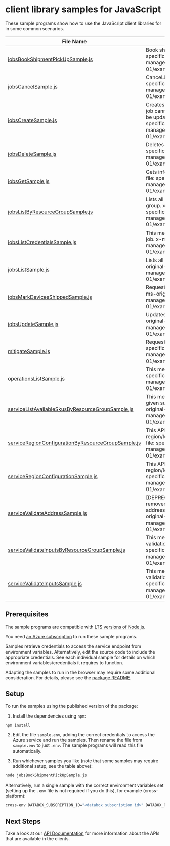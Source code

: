 # client library samples for JavaScript

These sample programs show how to use the JavaScript client libraries for in some common scenarios.

| **File Name**                                                                                         | **Description**                                                                                                                                                                                                                                                                        |
| ----------------------------------------------------------------------------------------------------- | -------------------------------------------------------------------------------------------------------------------------------------------------------------------------------------------------------------------------------------------------------------------------------------- |
| [jobsBookShipmentPickUpSample.js][jobsbookshipmentpickupsample]                                       | Book shipment pick up. x-ms-original-file: specification/databox/resource-manager/Microsoft.DataBox/stable/2025-02-01/examples/BookShipmentPickupPost.json                                                                                                                             |
| [jobsCancelSample.js][jobscancelsample]                                                               | CancelJob. x-ms-original-file: specification/databox/resource-manager/Microsoft.DataBox/stable/2025-02-01/examples/JobsCancelPost.json                                                                                                                                                 |
| [jobsCreateSample.js][jobscreatesample]                                                               | Creates a new job with the specified parameters. Existing job cannot be updated with this API and should instead be updated with the Update job API. x-ms-original-file: specification/databox/resource-manager/Microsoft.DataBox/stable/2025-02-01/examples/JobsCreate.json           |
| [jobsDeleteSample.js][jobsdeletesample]                                                               | Deletes a job. x-ms-original-file: specification/databox/resource-manager/Microsoft.DataBox/stable/2025-02-01/examples/JobsDelete.json                                                                                                                                                 |
| [jobsGetSample.js][jobsgetsample]                                                                     | Gets information about the specified job. x-ms-original-file: specification/databox/resource-manager/Microsoft.DataBox/stable/2025-02-01/examples/JobsGet.json                                                                                                                         |
| [jobsListByResourceGroupSample.js][jobslistbyresourcegroupsample]                                     | Lists all the jobs available under the given resource group. x-ms-original-file: specification/databox/resource-manager/Microsoft.DataBox/stable/2025-02-01/examples/JobsListByResourceGroup.json                                                                                      |
| [jobsListCredentialsSample.js][jobslistcredentialssample]                                             | This method gets the unencrypted secrets related to the job. x-ms-original-file: specification/databox/resource-manager/Microsoft.DataBox/stable/2025-02-01/examples/JobsListCredentials.json                                                                                          |
| [jobsListSample.js][jobslistsample]                                                                   | Lists all the jobs available under the subscription. x-ms-original-file: specification/databox/resource-manager/Microsoft.DataBox/stable/2025-02-01/examples/JobsList.json                                                                                                             |
| [jobsMarkDevicesShippedSample.js][jobsmarkdevicesshippedsample]                                       | Request to mark devices for a given job as shipped x-ms-original-file: specification/databox/resource-manager/Microsoft.DataBox/stable/2025-02-01/examples/MarkDevicesShipped.json                                                                                                     |
| [jobsUpdateSample.js][jobsupdatesample]                                                               | Updates the properties of an existing job. x-ms-original-file: specification/databox/resource-manager/Microsoft.DataBox/stable/2025-02-01/examples/JobsPatch.json                                                                                                                      |
| [mitigateSample.js][mitigatesample]                                                                   | Request to mitigate for a given job x-ms-original-file: specification/databox/resource-manager/Microsoft.DataBox/stable/2025-02-01/examples/JobMitigate.json                                                                                                                           |
| [operationsListSample.js][operationslistsample]                                                       | This method gets all the operations. x-ms-original-file: specification/databox/resource-manager/Microsoft.DataBox/stable/2025-02-01/examples/OperationsGet.json                                                                                                                        |
| [serviceListAvailableSkusByResourceGroupSample.js][servicelistavailableskusbyresourcegroupsample]     | This method provides the list of available skus for the given subscription, resource group and location. x-ms-original-file: specification/databox/resource-manager/Microsoft.DataBox/stable/2025-02-01/examples/AvailableSkusPost.json                                                |
| [serviceRegionConfigurationByResourceGroupSample.js][serviceregionconfigurationbyresourcegroupsample] | This API provides configuration details specific to given region/location at Resource group level. x-ms-original-file: specification/databox/resource-manager/Microsoft.DataBox/stable/2025-02-01/examples/RegionConfigurationByResourceGroup.json                                     |
| [serviceRegionConfigurationSample.js][serviceregionconfigurationsample]                               | This API provides configuration details specific to given region/location at Subscription level. x-ms-original-file: specification/databox/resource-manager/Microsoft.DataBox/stable/2025-02-01/examples/RegionConfiguration.json                                                      |
| [serviceValidateAddressSample.js][servicevalidateaddresssample]                                       | [DEPRECATED NOTICE: This operation will soon be removed]. This method validates the customer shipping address and provide alternate addresses if any. x-ms-original-file: specification/databox/resource-manager/Microsoft.DataBox/stable/2025-02-01/examples/ValidateAddressPost.json |
| [serviceValidateInputsByResourceGroupSample.js][servicevalidateinputsbyresourcegroupsample]           | This method does all necessary pre-job creation validation under resource group. x-ms-original-file: specification/databox/resource-manager/Microsoft.DataBox/stable/2025-02-01/examples/ValidateInputsByResourceGroup.json                                                            |
| [serviceValidateInputsSample.js][servicevalidateinputssample]                                         | This method does all necessary pre-job creation validation under subscription. x-ms-original-file: specification/databox/resource-manager/Microsoft.DataBox/stable/2025-02-01/examples/ValidateInputs.json                                                                             |

## Prerequisites

The sample programs are compatible with [LTS versions of Node.js](https://github.com/nodejs/release#release-schedule).

You need [an Azure subscription][freesub] to run these sample programs.

Samples retrieve credentials to access the service endpoint from environment variables. Alternatively, edit the source code to include the appropriate credentials. See each individual sample for details on which environment variables/credentials it requires to function.

Adapting the samples to run in the browser may require some additional consideration. For details, please see the [package README][package].

## Setup

To run the samples using the published version of the package:

1. Install the dependencies using `npm`:

```bash
npm install
```

2. Edit the file `sample.env`, adding the correct credentials to access the Azure service and run the samples. Then rename the file from `sample.env` to just `.env`. The sample programs will read this file automatically.

3. Run whichever samples you like (note that some samples may require additional setup, see the table above):

```bash
node jobsBookShipmentPickUpSample.js
```

Alternatively, run a single sample with the correct environment variables set (setting up the `.env` file is not required if you do this), for example (cross-platform):

```bash
cross-env DATABOX_SUBSCRIPTION_ID="<databox subscription id>" DATABOX_RESOURCE_GROUP="<databox resource group>" node jobsBookShipmentPickUpSample.js
```

## Next Steps

Take a look at our [API Documentation][apiref] for more information about the APIs that are available in the clients.

[jobsbookshipmentpickupsample]: https://github.com/Azure/azure-sdk-for-js/blob/main/sdk/databox/arm-databox/samples/v5/javascript/jobsBookShipmentPickUpSample.js
[jobscancelsample]: https://github.com/Azure/azure-sdk-for-js/blob/main/sdk/databox/arm-databox/samples/v5/javascript/jobsCancelSample.js
[jobscreatesample]: https://github.com/Azure/azure-sdk-for-js/blob/main/sdk/databox/arm-databox/samples/v5/javascript/jobsCreateSample.js
[jobsdeletesample]: https://github.com/Azure/azure-sdk-for-js/blob/main/sdk/databox/arm-databox/samples/v5/javascript/jobsDeleteSample.js
[jobsgetsample]: https://github.com/Azure/azure-sdk-for-js/blob/main/sdk/databox/arm-databox/samples/v5/javascript/jobsGetSample.js
[jobslistbyresourcegroupsample]: https://github.com/Azure/azure-sdk-for-js/blob/main/sdk/databox/arm-databox/samples/v5/javascript/jobsListByResourceGroupSample.js
[jobslistcredentialssample]: https://github.com/Azure/azure-sdk-for-js/blob/main/sdk/databox/arm-databox/samples/v5/javascript/jobsListCredentialsSample.js
[jobslistsample]: https://github.com/Azure/azure-sdk-for-js/blob/main/sdk/databox/arm-databox/samples/v5/javascript/jobsListSample.js
[jobsmarkdevicesshippedsample]: https://github.com/Azure/azure-sdk-for-js/blob/main/sdk/databox/arm-databox/samples/v5/javascript/jobsMarkDevicesShippedSample.js
[jobsupdatesample]: https://github.com/Azure/azure-sdk-for-js/blob/main/sdk/databox/arm-databox/samples/v5/javascript/jobsUpdateSample.js
[mitigatesample]: https://github.com/Azure/azure-sdk-for-js/blob/main/sdk/databox/arm-databox/samples/v5/javascript/mitigateSample.js
[operationslistsample]: https://github.com/Azure/azure-sdk-for-js/blob/main/sdk/databox/arm-databox/samples/v5/javascript/operationsListSample.js
[servicelistavailableskusbyresourcegroupsample]: https://github.com/Azure/azure-sdk-for-js/blob/main/sdk/databox/arm-databox/samples/v5/javascript/serviceListAvailableSkusByResourceGroupSample.js
[serviceregionconfigurationbyresourcegroupsample]: https://github.com/Azure/azure-sdk-for-js/blob/main/sdk/databox/arm-databox/samples/v5/javascript/serviceRegionConfigurationByResourceGroupSample.js
[serviceregionconfigurationsample]: https://github.com/Azure/azure-sdk-for-js/blob/main/sdk/databox/arm-databox/samples/v5/javascript/serviceRegionConfigurationSample.js
[servicevalidateaddresssample]: https://github.com/Azure/azure-sdk-for-js/blob/main/sdk/databox/arm-databox/samples/v5/javascript/serviceValidateAddressSample.js
[servicevalidateinputsbyresourcegroupsample]: https://github.com/Azure/azure-sdk-for-js/blob/main/sdk/databox/arm-databox/samples/v5/javascript/serviceValidateInputsByResourceGroupSample.js
[servicevalidateinputssample]: https://github.com/Azure/azure-sdk-for-js/blob/main/sdk/databox/arm-databox/samples/v5/javascript/serviceValidateInputsSample.js
[apiref]: https://learn.microsoft.com/javascript/api/@azure/arm-databox?view=azure-node-preview
[freesub]: https://azure.microsoft.com/free/
[package]: https://github.com/Azure/azure-sdk-for-js/tree/main/sdk/databox/arm-databox/README.md
